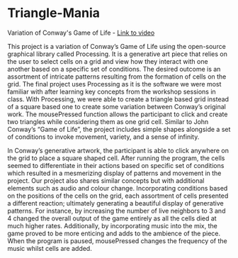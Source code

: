 # Triangle-Mania

Variation of Conway's Game of Life - [Link to video](https://www.youtube.com/watch?v=dZjODqikVyk)

This project is a variation of Conway’s Game of Life using the open-source graphical library called Processing. It is a generative art piece that relies on the user to select cells on a grid and
view how they interact with one another based on a specific set of conditions. The desired outcome is an assortment of intricate patterns resulting from the formation of cells on the grid.
The final project uses Processing as it is the software we were most familiar with after learning key concepts from the workshop sessions in class. With Processing, we were able to create a
triangle based grid instead of a square based one to create some variation between Conway’s original work. The mousePressed function allows the participant to click and create two triangles
while considering them as one grid cell. Similar to John Conway’s “Game of Life”, the project includes simple shapes alongside a set of conditions to invoke movement, variety, and a sense of infinity.

In Conway’s generative artwork, the participant is able to click anywhere on the grid to place a square shaped cell. After running the program, the cells seemed to differentiate in their actions
based on specific set of conditions which resulted in a mesmerizing display of patterns and movement in the project. Our project also shares similar concepts but with additional elements
such as audio and colour change. Incorporating conditions based on the positions of the cells on the grid, each assortment of cells presented a different reaction; ultimately generating a
beautiful display of generative patterns. For instance, by increasing the number of live neighbors to 3 and 4 changed the overall output of the game entirely as all the cells died at much higher
rates. Additionally, by incorporating music into the mix, the game proved to be more enticing and adds to the ambience of the piece. When the program is paused, mousePressed changes
the frequency of the music whilst cells are added.
